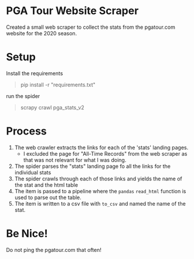 # PGA Tour Website Scraper

Created a small web scraper to collect the stats from the pgatour.com website for the 2020 season.

# Setup

Install the requirements

> pip install -r "requirements.txt"

run the spider
> scrapy crawl pga_stats_v2

# Process

1) The web crawler extracts the links for each of the 'stats' landing pages.  
   * I excluded the page for "All-Time Records" from the web scraper as that was not relevant for what I was doing.  
2) The spider parses the "stats" landing page fo all the links for the individual stats
3) The spider crawls through each of those links and yields the name of the stat and the html table
4) The item is passed to a pipeline where the `pandas` `read_html` function is used to parse out the table. 
5) The item is written to a csv file with `to_csv` and named the name of the stat. 

# Be Nice!

Do not ping the pgatour.com that often!